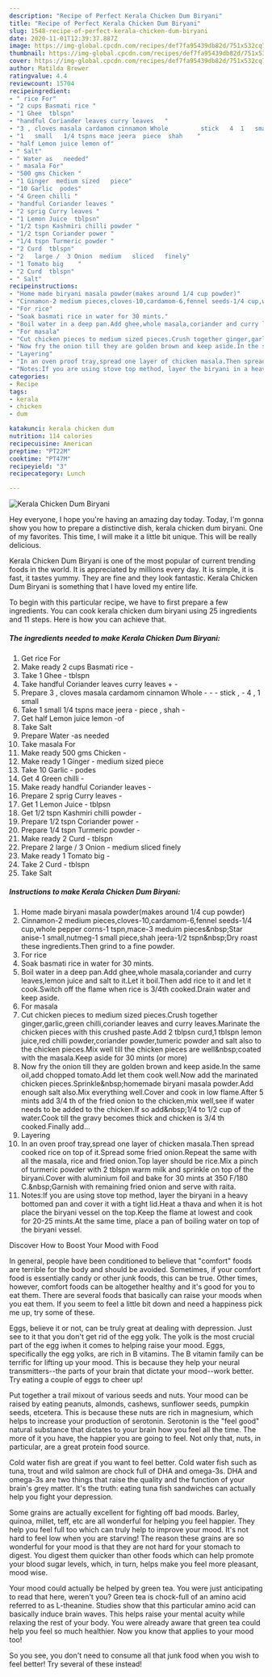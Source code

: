 ```yaml
---
description: "Recipe of Perfect Kerala Chicken Dum Biryani"
title: "Recipe of Perfect Kerala Chicken Dum Biryani"
slug: 1548-recipe-of-perfect-kerala-chicken-dum-biryani
date: 2020-11-01T12:39:37.887Z
image: https://img-global.cpcdn.com/recipes/def7fa95439db82d/751x532cq70/kerala-chicken-dum-biryani-recipe-main-photo.jpg
thumbnail: https://img-global.cpcdn.com/recipes/def7fa95439db82d/751x532cq70/kerala-chicken-dum-biryani-recipe-main-photo.jpg
cover: https://img-global.cpcdn.com/recipes/def7fa95439db82d/751x532cq70/kerala-chicken-dum-biryani-recipe-main-photo.jpg
author: Matilda Brewer
ratingvalue: 4.4
reviewcount: 15704
recipeingredient:
- " rice For"
- "2 cups Basmati rice "
- "1 Ghee  tblspn"
- "handful Coriander leaves curry leaves   "
- "3 , cloves masala cardamom cinnamon Whole         stick   4  1   small"
- "1   small   1/4 tspns mace jeera  piece  shah    "
- "half Lemon juice lemon of"
- " Salt"
- " Water as   needed"
- " masala For"
- "500 gms Chicken "
- "1 Ginger  medium sized   piece"
- "10 Garlic  podes"
- "4 Green chilli "
- "handful Coriander leaves "
- "2 sprig Curry leaves "
- "1 Lemon Juice  tblpsn"
- "1/2 tspn Kashmiri chilli powder "
- "1/2 tspn Coriander power "
- "1/4 tspn Turmeric powder "
- "2 Curd  tblspn"
- "2   large /  3 Onion  medium   sliced   finely"
- "1 Tomato big    "
- "2 Curd  tblspn"
- " Salt"
recipeinstructions:
- "Home made biryani masala powder(makes around 1/4 cup powder)"
- "Cinnamon-2 medium pieces,cloves-10,cardamom-6,fennel seeds-1/4 cup,whole pepper corns-1 tspn,mace-3 meduim pieces&amp;nbsp;Star anise-1 small,nutmeg-1 small piece,shah jeera-1/2 tspn&amp;nbsp;Dry roast these ingredients.Then grind to a fine powder."
- "For rice"
- "Soak basmati rice in water for 30 mints."
- "Boil water in a deep pan.Add ghee,whole masala,coriander and curry leaves,lemon juice and salt to it.Let it boil.Then add rice to it and let it cook.Switch off the flame when rice is 3/4th cooked.Drain water and keep aside."
- "For masala"
- "Cut chicken pieces to medium sized pieces.Crush together ginger,garlic,green chilli,coriander leaves and curry leaves.Marinate the chicken pieces with this crushed paste.Add 2 tblpsn curd,1 tblspn lemon juice,red chilli powder,coriander powder,tumeric powder and salt also to the chicken pieces.Mix well till the chicken pieces are well&amp;nbsp;coated with the masala.Keep aside for 30 mints (or more)"
- "Now fry the onion till they are golden brown and keep aside.In the same oil,add chopped tomato.Add let them cook well.Now add the marinated chicken pieces.Sprinkle&amp;nbsp;homemade biryani masala powder.Add enough salt also.Mix everything well.Cover and cook in low flame.After 5 mints add 3/4 th of the fried onion to the chicken,mix well,see if water needs to be added to the chicken.If so add&amp;nbsp;1/4 to 1/2 cup of water.Cook till the gravy becomes thick and chicken is 3/4 th cooked.Finally add..."
- "Layering"
- "In an oven proof tray,spread one layer of chicken masala.Then spread cooked rice on top of it.Spread some fried onion.Repeat the same with all the masala, rice and fried onion.Top layer should be rice.Mix a pinch of turmeric powder with 2 tblspn warm milk and sprinkle on top of the biryani.Cover with aluminium foil and bake for 30 mints at 350 F/180 C.&amp;nbsp;Garnish with remaining fried onion and serve with raita."
- "Notes:If you are using stove top method, layer the biryani in a heavy bottomed pan and cover it with a tight lid.Heat a thava and when it is hot place the biryani vessel on the top.Keep the flame at lowest and cook for 20-25 mints.At the same time, place a pan of boiling water on top of the biryani vessel."
categories:
- Recipe
tags:
- kerala
- chicken
- dum

katakunci: kerala chicken dum 
nutrition: 114 calories
recipecuisine: American
preptime: "PT22M"
cooktime: "PT47M"
recipeyield: "3"
recipecategory: Lunch

---
```



![Kerala Chicken Dum Biryani](https://img-global.cpcdn.com/recipes/def7fa95439db82d/751x532cq70/kerala-chicken-dum-biryani-recipe-main-photo.jpg)

Hey everyone, I hope you're having an amazing day today. Today, I'm gonna show you how to prepare a distinctive dish, kerala chicken dum biryani. One of my favorites. This time, I will make it a little bit unique. This will be really delicious.



Kerala Chicken Dum Biryani is one of the most popular of current trending foods in the world. It is appreciated by millions every day. It is simple, it is fast, it tastes yummy. They are fine and they look fantastic. Kerala Chicken Dum Biryani is something that I have loved my entire life.


To begin with this particular recipe, we have to first prepare a few ingredients. You can cook kerala chicken dum biryani using 25 ingredients and 11 steps. Here is how you can achieve that.

<!--inarticleads1-->

##### The ingredients needed to make Kerala Chicken Dum Biryani:

1. Get  rice For
1. Make ready 2 cups Basmati rice -
1. Take 1 Ghee - tblspn
1. Take handful Coriander leaves curry leaves +  -
1. Prepare 3 , cloves masala cardamom cinnamon Whole    -  -  - stick , - 4 , 1   small
1. Take 1   small   1/4 tspns mace jeera - piece , shah    -
1. Get half Lemon juice lemon -of
1. Take  Salt
1. Prepare  Water -as   needed
1. Take  masala For
1. Make ready 500 gms Chicken -
1. Make ready 1 Ginger - medium sized   piece
1. Take 10 Garlic - podes
1. Get 4 Green chilli -
1. Make ready handful Coriander leaves -
1. Prepare 2 sprig Curry leaves -
1. Get 1 Lemon Juice - tblpsn
1. Get 1/2 tspn Kashmiri chilli powder -
1. Prepare 1/2 tspn Coriander power -
1. Prepare 1/4 tspn Turmeric powder -
1. Make ready 2 Curd - tblspn
1. Prepare 2   large /  3 Onion - medium   sliced   finely
1. Make ready 1 Tomato big    -
1. Take 2 Curd - tblspn
1. Take  Salt




<!--inarticleads2-->

##### Instructions to make Kerala Chicken Dum Biryani:

1. Home made biryani masala powder(makes around 1/4 cup powder)
1. Cinnamon-2 medium pieces,cloves-10,cardamom-6,fennel seeds-1/4 cup,whole pepper corns-1 tspn,mace-3 meduim pieces&amp;nbsp;Star anise-1 small,nutmeg-1 small piece,shah jeera-1/2 tspn&amp;nbsp;Dry roast these ingredients.Then grind to a fine powder.
1. For rice
1. Soak basmati rice in water for 30 mints.
1. Boil water in a deep pan.Add ghee,whole masala,coriander and curry leaves,lemon juice and salt to it.Let it boil.Then add rice to it and let it cook.Switch off the flame when rice is 3/4th cooked.Drain water and keep aside.
1. For masala
1. Cut chicken pieces to medium sized pieces.Crush together ginger,garlic,green chilli,coriander leaves and curry leaves.Marinate the chicken pieces with this crushed paste.Add 2 tblpsn curd,1 tblspn lemon juice,red chilli powder,coriander powder,tumeric powder and salt also to the chicken pieces.Mix well till the chicken pieces are well&amp;nbsp;coated with the masala.Keep aside for 30 mints (or more)
1. Now fry the onion till they are golden brown and keep aside.In the same oil,add chopped tomato.Add let them cook well.Now add the marinated chicken pieces.Sprinkle&amp;nbsp;homemade biryani masala powder.Add enough salt also.Mix everything well.Cover and cook in low flame.After 5 mints add 3/4 th of the fried onion to the chicken,mix well,see if water needs to be added to the chicken.If so add&amp;nbsp;1/4 to 1/2 cup of water.Cook till the gravy becomes thick and chicken is 3/4 th cooked.Finally add...
1. Layering
1. In an oven proof tray,spread one layer of chicken masala.Then spread cooked rice on top of it.Spread some fried onion.Repeat the same with all the masala, rice and fried onion.Top layer should be rice.Mix a pinch of turmeric powder with 2 tblspn warm milk and sprinkle on top of the biryani.Cover with aluminium foil and bake for 30 mints at 350 F/180 C.&amp;nbsp;Garnish with remaining fried onion and serve with raita.
1. Notes:If you are using stove top method, layer the biryani in a heavy bottomed pan and cover it with a tight lid.Heat a thava and when it is hot place the biryani vessel on the top.Keep the flame at lowest and cook for 20-25 mints.At the same time, place a pan of boiling water on top of the biryani vessel.




Discover How to Boost Your Mood with Food


In general, people have been conditioned to believe that "comfort" foods are terrible for the body and should be avoided. Sometimes, if your comfort food is essentially candy or other junk foods, this can be true. Other times, however, comfort foods can be altogether healthy and it's good for you to eat them. There are several foods that basically can raise your moods when you eat them. If you seem to feel a little bit down and need a happiness pick me up, try some of these.

Eggs, believe it or not, can be truly great at dealing with depression. Just see to it that you don't get rid of the egg yolk. The yolk is the most crucial part of the egg iwhen it comes to helping raise your mood. Eggs, specifically the egg yolks, are rich in B vitamins. The B vitamin family can be terrific for lifting up your mood. This is because they help your neural transmitters--the parts of your brain that dictate your mood--work better. Try eating a couple of eggs to cheer up!

Put together a trail mixout of various seeds and nuts. Your mood can be raised by eating peanuts, almonds, cashews, sunflower seeds, pumpkin seeds, etcetera. This is because these nuts are rich in magnesium, which helps to increase your production of serotonin. Serotonin is the "feel good" natural substance that dictates to your brain how you feel all the time. The more of it you have, the happier you are going to feel. Not only that, nuts, in particular, are a great protein food source.

Cold water fish are great if you want to feel better. Cold water fish such as tuna, trout and wild salmon are chock full of DHA and omega-3s. DHA and omega-3s are two things that raise the quality and the function of your brain's grey matter. It's the truth: eating tuna fish sandwiches can actually help you fight your depression. 

Some grains are actually excellent for fighting off bad moods. Barley, quinoa, millet, teff, etc are all wonderful for helping you feel happier. They help you feel full too which can truly help to improve your mood. It's not hard to feel low when you are starving! The reason these grains are so wonderful for your mood is that they are not hard for your stomach to digest. You digest them quicker than other foods which can help promote your blood sugar levels, which, in turn, helps make you feel more pleasant, mood wise.

Your mood could actually be helped by green tea. You were just anticipating to read that here, weren't you? Green tea is chock-full of an amino acid referred to as L-theanine. Studies show that this particular amino acid can basically induce brain waves. This helps raise your mental acuity while relaxing the rest of your body. You were already aware that green tea could help you feel so much healthier. Now you know that applies to your mood too!

So you see, you don't need to consume all that junk food when you wish to feel better! Try several of these instead!


